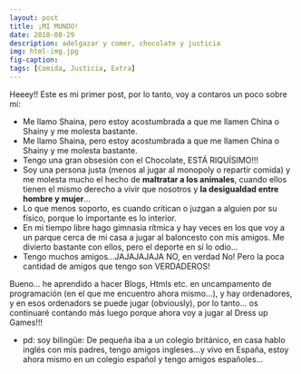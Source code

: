 ```yaml
---
layout: post
title: ¡MI MUNDO!
date: 2018-08-29
description: adelgazar y comer, chocolate y justicia
img: html-img.jpg 
fig-caption: 
tags: [Comida, Justicia, Extra]
---
```


Heeey!! Este es mi primer post, por lo tanto, voy a contaros un poco sobre mí:
* Me llamo Shaina, pero estoy acostumbrada a que me llamen China o Shainy y me molesta bastante. 
* Me llamo Shaina, pero estoy acostumbrada a que me llamen China o Shainy y me molesta bastante. 
* Tengo una gran obsesión con el Chocolate, ESTÁ RIQUÍSIMO!!!
* Soy una persona justa (menos al jugar al monopoly o repartir comida) y me molesta mucho el hecho de **maltratar a los animales**, cuando ellos tienen el mismo derecho a vivir que nosotros y **la desigualdad entre hombre y mujer**...
* Lo que menos soporto, es cuando critican o juzgan a alguien por su físico, porque lo importante es lo interior.
* En mi tiempo libre hago gimnasia rítmica y hay veces en los que voy a un parque cerca de mi casa a jugar al baloncesto con mis amigos. Me divierto bastante con ellos, pero el deporte en sí lo odio...
* Tengo muchos amigos...JAJAJAJAJA NO, en verdad No! Pero la poca cantidad de amigos que tengo son VERDADEROS!

Bueno... he aprendido a hacer Blogs, Htmls etc. en uncampamento de programación (en el que me encuentro ahora mismo...), y hay ordenadores, y en esos ordenadors se puede jugar (obviously), por lo tanto... os continuaré contando más luego porque ahora voy a jugar al Dress up Games!!! 
* pd: soy bilingüe: De pequeña iba a un colegio británico, en casa hablo inglés con mis padres, tengo amigos ingleses...y vivo en España, estoy ahora mismo en un colegio español y tengo amigos españoles...
